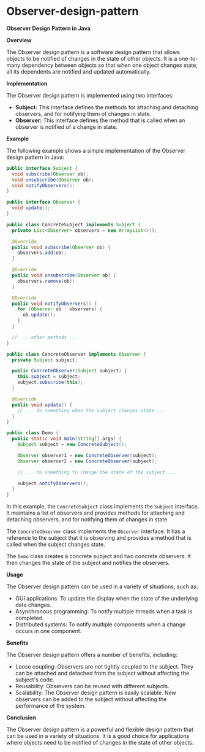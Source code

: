 # Observer-design-pattern

**Observer Design Pattern in Java**

**Overview**

The Observer design pattern is a software design pattern that allows objects to be notified of changes in the state of other objects. It is a one-to-many dependency between objects so that when one object changes state, all its dependents are notified and updated automatically.

**Implementation**

The Observer design pattern is implemented using two interfaces:

* **Subject:** This interface defines the methods for attaching and detaching observers, and for notifying them of changes in state.
* **Observer:** This interface defines the method that is called when an observer is notified of a change in state.

**Example**

The following example shows a simple implementation of the Observer design pattern in Java:

```java
public interface Subject {
  void subscribe(Observer ob);
  void unsubscribe(Observer ob);
  void notifyObservers();
}

public interface Observer {
  void update();
}

public class ConcreteSubject implements Subject {
  private List<Observer> observers = new ArrayList<>();

  @Override
  public void subscribe(Observer ob) {
    observers.add(ob);
  }

  @Override
  public void unsubscribe(Observer ob) {
    observers.remove(ob);
  }

  @Override
  public void notifyObservers() {
    for (Observer ob : observers) {
      ob.update();
    }
  }

  // ... other methods ...
}

public class ConcreteObserver implements Observer {
  private Subject subject;

  public ConcreteObserver(Subject subject) {
    this.subject = subject;
    subject.subscribe(this);
  }

  @Override
  public void update() {
    // ... do something when the subject changes state ...
  }
}

public class Demo {
  public static void main(String[] args) {
    Subject subject = new ConcreteSubject();

    Observer observer1 = new ConcreteObserver(subject);
    Observer observer2 = new ConcreteObserver(subject);

    // ... do something to change the state of the subject ...

    subject.notifyObservers();
  }
}
```

In this example, the `ConcreteSubject` class implements the `Subject` interface. It maintains a list of observers and provides methods for attaching and detaching observers, and for notifying them of changes in state.

The `ConcreteObserver` class implements the `Observer` interface. It has a reference to the subject that it is observing and provides a method that is called when the subject changes state.

The `Demo` class creates a concrete subject and two concrete observers. It then changes the state of the subject and notifies the observers.

**Usage**

The Observer design pattern can be used in a variety of situations, such as:

* GUI applications: To update the display when the state of the underlying data changes.
* Asynchronous programming: To notify multiple threads when a task is completed.
* Distributed systems: To notify multiple components when a change occurs in one component.

**Benefits**

The Observer design pattern offers a number of benefits, including:

* Loose coupling: Observers are not tightly coupled to the subject. They can be attached and detached from the subject without affecting the subject's code.
* Reusability: Observers can be reused with different subjects.
* Scalability: The Observer design pattern is easily scalable. New observers can be added to the subject without affecting the performance of the system.

**Conclusion**

The Observer design pattern is a powerful and flexible design pattern that can be used in a variety of situations. It is a good choice for applications where objects need to be notified of changes in the state of other objects.
